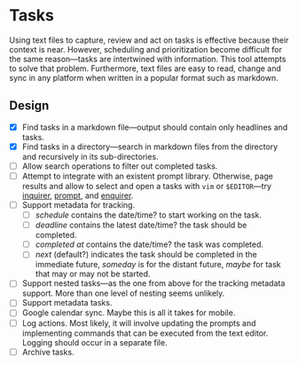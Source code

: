 # Tasks

Using text files to capture, review and act on tasks is effective because their
context is near. However, scheduling and prioritization become difficult for the
same reason—tasks are intertwined with information. This tool attempts to solve
that problem. Furthermore, text files are easy to read, change and sync in any
platform when written in a popular format such as markdown.

## Design

- [x] Find tasks in a markdown file—output should contain only headlines and
      tasks.
- [x] Find tasks in a directory—search in markdown files from the directory and
      recursively in its sub-directories.
- [ ] Allow search operations to filter out completed tasks.
- [ ] Attempt to integrate with an existent prompt library. Otherwise, page
      results and allow to select and open a tasks with `vim` or `$EDITOR`—try
      [inquirer](https://www.npmjs.com/package/inquirer),
      [prompt](https://www.npmjs.com/package/prompt), and
      [enquirer](https://www.npmjs.com/package/enquirer).
- [ ] Support metadata for tracking.
  - [ ] *schedule* contains the date/time? to start working on the task.
  - [ ] *deadline* contains the latest date/time? the task should be completed.
  - [ ] *completed at* contains the date/time? the task was completed.
  - [ ] *next* (default?) indicates the task should be completed in the
        immediate future, *someday* is for the distant future, *maybe* for task
        that may or may not be started.
- [ ] Support nested tasks—as the one from above for the tracking metadata
      support. More than one level of nesting seems unlikely.
- [ ] Support metadata tasks.
- [ ] Google calendar sync. Maybe this is all it takes for mobile.
- [ ] Log actions. Most likely, it will involve updating the prompts and
      implementing commands that can be executed from the text editor. Logging
      should occur in a separate file.
- [ ] Archive tasks.
